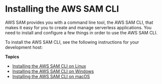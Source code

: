# Installing the AWS SAM CLI<a name="serverless-sam-cli-install"></a>

AWS SAM provides you with a command line tool, the AWS SAM CLI, that makes it easy for you to create and manage serverless applications\. You need to install and configure a few things in order to use the AWS SAM CLI\.

To install the AWS SAM CLI, see the following instructions for your development host:

**Topics**
+ [Installing the AWS SAM CLI on Linux](serverless-sam-cli-install-linux.md)
+ [Installing the AWS SAM CLI on Windows](serverless-sam-cli-install-windows.md)
+ [Installing the AWS SAM CLI on macOS](serverless-sam-cli-install-mac.md)